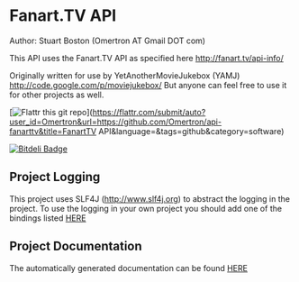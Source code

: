 Fanart.TV API
=============

Author: Stuart Boston (Omertron AT Gmail DOT com)

This API uses the Fanart.TV API as specified here http://fanart.tv/api-info/

Originally written for use by YetAnotherMovieJukebox (YAMJ) http://code.google.com/p/moviejukebox/
But anyone can feel free to use it for other projects as well.

[![Flattr this git repo](http://api.flattr.com/button/flattr-badge-large.png)](https://flattr.com/submit/auto?user_id=Omertron&url=https://github.com/Omertron/api-fanarttv&title=FanartTV API&language=&tags=github&category=software)

[![Bitdeli Badge](https://d2weczhvl823v0.cloudfront.net/Omertron/api-fanarttv/trend.png)](https://bitdeli.com/free "Bitdeli Badge")

Project Logging
---------------
This project uses SLF4J (http://www.slf4j.org) to abstract the logging in the project.
To use the logging in your own project you should add one of the bindings listed [HERE](http://www.slf4j.org/manual.html#swapping)

Project Documentation
---------------------
The automatically generated documentation can be found [HERE](http://omertron.github.com/api-fanarttv/)
